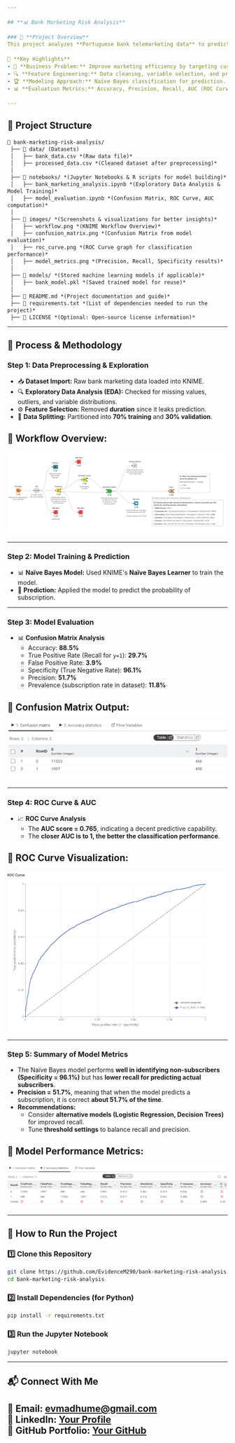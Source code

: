 ```yaml
---

## **📊 Bank Marketing Risk Analysis**

### 🚀 **Project Overview**
This project analyzes **Portuguese bank telemarketing data** to predict whether customers will subscribe to a term deposit. The dataset contains customer demographics, campaign details, and previous interactions. Using a **Naïve Bayes model**, we aim to classify potential subscribers based on key predictors.  

📌 **Key Highlights**
- 🏦 **Business Problem:** Improve marketing efficiency by targeting customers likely to subscribe.  
- 🔍 **Feature Engineering:** Data cleaning, variable selection, and preprocessing.  
- 🏆 **Modeling Approach:** Naïve Bayes classification for prediction.  
- 📊 **Evaluation Metrics:** Accuracy, Precision, Recall, AUC (ROC Curve).  

---
```


## **📂 Project Structure**
```
📂 bank-marketing-risk-analysis/
 ├── 📂 data/ (Datasets)
 │   ├── bank_data.csv *(Raw data file)*
 │   ├── processed_data.csv *(Cleaned dataset after preprocessing)*
 │  
 ├── 📂 notebooks/ *(Jupyter Notebooks & R scripts for model building)*
 │   ├── bank_marketing_analysis.ipynb *(Exploratory Data Analysis & Model Training)*
 │   ├── model_evaluation.ipynb *(Confusion Matrix, ROC Curve, AUC computation)*
 │  
 ├── 📂 images/ *(Screenshots & visualizations for better insights)*
 │   ├── workflow.png *(KNIME Workflow Overview)*
 │   ├── confusion_matrix.png *(Confusion Matrix from model evaluation)*
 │   ├── roc_curve.png *(ROC Curve graph for classification performance)*
 │   ├── model_metrics.png *(Precision, Recall, Specificity results)*
 │  
 ├── 📂 models/ *(Stored machine learning models if applicable)*
 │   ├── bank_model.pkl *(Saved trained model for reuse)*
 │  
 ├── 📜 README.md *(Project documentation and guide)*
 ├── 📜 requirements.txt *(List of dependencies needed to run the project)*
 ├── 📜 LICENSE *(Optional: Open-source license information)*
```

---

## **📌 Process & Methodology**
### **Step 1: Data Preprocessing & Exploration**
- 📥 **Dataset Import:** Raw bank marketing data loaded into KNIME.
- 🔍 **Exploratory Data Analysis (EDA):** Checked for missing values, outliers, and variable distributions.
- ⚙️ **Feature Selection:** Removed **duration** since it leaks prediction.
- 🔄 **Data Splitting:** Partitioned into **70% training** and **30% validation**.

## 📌 Workflow Overview:
![Workflow](https://raw.githubusercontent.com/EvidenceM290/-Bank-Marketing-Risk-Analysis/main/images/Model%20Flow.png)

---

### **Step 2: Model Training & Prediction**
- 📊 **Naïve Bayes Model:** Used KNIME's **Naïve Bayes Learner** to train the model.
- 🔢 **Prediction:** Applied the model to predict the probability of subscription.

---

### **Step 3: Model Evaluation**
- 📊 **Confusion Matrix Analysis**
  - Accuracy: **88.5%**
  - True Positive Rate (Recall for `y=1`): **29.7%**
  - False Positive Rate: **3.9%**
  - Specificity (True Negative Rate): **96.1%**
  - Precision: **51.7%**
  - Prevalence (subscription rate in dataset): **11.8%**

## 📌 Confusion Matrix Output:
![Confusion Matrix](https://raw.githubusercontent.com/EvidenceM290/-Bank-Marketing-Risk-Analysis/main/images/Confusion%20Matrix%20from%20model%20evaluation.png)


---

### **Step 4: ROC Curve & AUC**
- 📈 **ROC Curve Analysis**  
  - The **AUC score = 0.765**, indicating a decent predictive capability.  
  - The **closer AUC is to 1, the better the classification performance**.

## 📌 ROC Curve Visualization:
![ROC Curve](https://raw.githubusercontent.com/EvidenceM290/-Bank-Marketing-Risk-Analysis/main/images/ROC%20Curve%20graph%20for%20classification%20performance.png)

---

### **Step 5: Summary of Model Metrics**
- The Naïve Bayes model performs **well in identifying non-subscribers (Specificity = 96.1%)** but has **lower recall for predicting actual subscribers**.
- **Precision = 51.7%**, meaning that when the model predicts a subscription, it is correct **about 51.7% of the time**.
- **Recommendations:**
  - Consider **alternative models (Logistic Regression, Decision Trees)** for improved recall.
  - Tune **threshold settings** to balance recall and precision.

## 📌 Model Performance Metrics:
![Model Metrics](https://raw.githubusercontent.com/EvidenceM290/-Bank-Marketing-Risk-Analysis/main/images/Model%20Metrics.png)

---

## **🔧 How to Run the Project**
### **1️⃣ Clone this Repository**
```sh
git clone https://github.com/EvidenceM290/bank-marketing-risk-analysis.git
cd bank-marketing-risk-analysis
```

### **2️⃣ Install Dependencies (for Python)**
```sh
pip install -r requirements.txt
```

### **3️⃣ Run the Jupyter Notebook**
```sh
jupyter notebook
```

---

## **📬 Connect With Me**
📧 **Email:** evmadhume@gmail.com  
🔗 **LinkedIn:** [Your Profile](http://www.linkedin.com/in/evidence-madhume-874540204)  
📂 **GitHub Portfolio:** [Your GitHub](https://github.com/EvidenceM290/EvidenceM290/)  
---
